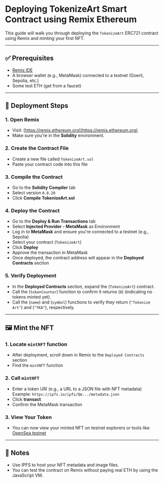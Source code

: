 # Deploying TokenizeArt Smart Contract using Remix Ethereum

This guide will walk you through deploying the `TokenizeArt` ERC721 contract using Remix and minting your first NFT.

---

## ✅ Prerequisites

- [Remix IDE](https://remix.ethereum.org/)
- A browser wallet (e.g., MetaMask) connected to a testnet (Goerli, Sepolia, etc.)
- Some test ETH (get from a faucet)

---

## 🚀 Deployment Steps

### 1. Open Remix

- Visit: [https://remix.ethereum.org](https://remix.ethereum.org)
- Make sure you're in the **Solidity** environment.

### 2. Create the Contract File

- Create a new file called `TokenizeArt.sol`
- Paste your contract code into this file

### 3. Compile the Contract

* Go to the **Solidity Compiler** tab
* Select version `0.8.20`
* Click **Compile TokenizeArt.sol**

### 4. Deploy the Contract

* Go to the **Deploy & Run Transactions** tab
* Select **Injected Provider - MetaMask** as Environment
* Log in to **MetaMask** and ensure you're connected to a testnet (e.g., Sepolia)
* Select your contract (`TokenizeArt`)
* Click **Deploy**
* Approve the transaction in MetaMask
* Once deployed, the contract address will appear in the **Deployed Contracts** section

### 5. Verify Deployment

* In the **Deployed Contracts** section, expand the (`TokenizeArt`) contract.
* Call the (`tokenCounter`) function to confirm it returns (`0`) (indicating no tokens minted yet).
* Call the (`name`) and (`symbol`) functions to verify they return (`"Tokenize Art"`) and (`"TKA"`), respectively.

---

## 🖼️ Mint the NFT

### 1. Locate `mintNFT` function

* After deployment, scroll down in Remix to the `Deployed Contracts` section
* Find the `mintNFT` function

### 2. Call `mintNFT`

* Enter a token URI (e.g., a URL to a JSON file with NFT metadata)
  Example: `https://ipfs.io/ipfs/Qm.../metadata.json`
* Click **transact**
* Confirm the MetaMask transaction

### 3. View Your Token

* You can now view your minted NFT on testnet explorers or tools like [OpenSea testnet](https://testnets.opensea.io/)

---

## 📝 Notes

* Use IPFS to host your NFT metadata and image files.
* You can test the contract on Remix without paying real ETH by using the JavaScript VM.
